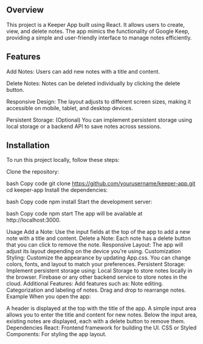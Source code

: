 ## Overview

This project is a Keeper App built using React. It allows users to create, view, and delete notes. The app mimics the functionality of Google Keep, providing a simple and user-friendly interface to manage notes efficiently.

## Features

Add Notes: Users can add new notes with a title and content.

Delete Notes: Notes can be deleted individually by clicking the delete button.

Responsive Design: The layout adjusts to different screen sizes, making it accessible on mobile, tablet, and desktop devices.

Persistent Storage: (Optional) You can implement persistent storage using local storage or a backend API to save notes across sessions.

## Installation
To run this project locally, follow these steps:

Clone the repository:

bash
Copy code
git clone https://github.com/yourusername/keeper-app.git
cd keeper-app
Install the dependencies:

bash
Copy code
npm install
Start the development server:

bash
Copy code
npm start
The app will be available at http://localhost:3000.

Usage
Add a Note: Use the input fields at the top of the app to add a new note with a title and content.
Delete a Note: Each note has a delete button that you can click to remove the note.
Responsive Layout: The app will adjust its layout depending on the device you're using.
Customization
Styling: Customize the appearance by updating App.css. You can change colors, fonts, and layout to match your preferences.
Persistent Storage: Implement persistent storage using:
Local Storage to store notes locally in the browser.
Firebase or any other backend service to store notes in the cloud.
Additional Features: Add features such as:
Note editing.
Categorization and labeling of notes.
Drag and drop to rearrange notes.
Example
When you open the app:

A header is displayed at the top with the title of the app.
A simple input area allows you to enter the title and content for new notes.
Below the input area, existing notes are displayed, each with a delete button to remove them.
Dependencies
React: Frontend framework for building the UI.
CSS or Styled Components: For styling the app layout.
